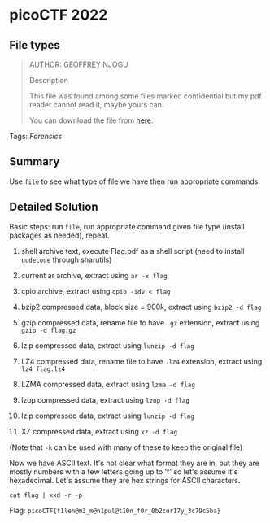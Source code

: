 # picoCTF 2022
## File types

> AUTHOR: GEOFFREY NJOGU
>
> Description
>
> This file was found among some files marked confidential but my pdf reader cannot read it, maybe yours can.
>
> You can download the file from [here](https://github.com/03npan/ctf-write-ups/blob/main/picoctf_2022/forensics/file_types/Flag.pdf).

Tags: *Forensics*

## Summary

Use `file` to see what type of file we have then run appropriate commands.

## Detailed Solution

Basic steps: run `file`, run appropriate command given file type (install packages as needed), repeat.

1) shell archive text, execute Flag.pdf as a shell script (need to install `uudecode` through sharutils)

2) current ar archive, extract using `ar -x flag`

3) cpio archive, extract using `cpio -idv < flag`

4) bzip2 compressed data, block size = 900k, extract using `bzip2 -d flag`

5) gzip compressed data, rename file to have `.gz` extension, extract using `gzip -d flag.gz`

6) lzip compressed data, extract using `lunzip -d flag`

7) LZ4 compressed data, rename file to have `.lz4` extension, extract using `lz4 flag.lz4`

8) LZMA compressed data, extract using `lzma -d flag`

9) lzop compressed data, extract using `lzop -d flag`

10) lzip compressed data, extract using `lunzip -d flag`

11) XZ compressed data, extract using `xz -d flag`

(Note that `-k` can be used with many of these to keep the original file)

Now we have ASCII text. It's not clear what format they are in, but they are mostly numbers with a few letters going up to 'f' so let's assume it's hexadecimal. Let's assume they are hex strings for ASCII characters.

`cat flag | xxd -r -p`

Flag: `picoCTF{f1len@m3_m@n1pul@t10n_f0r_0b2cur17y_3c79c5ba}`